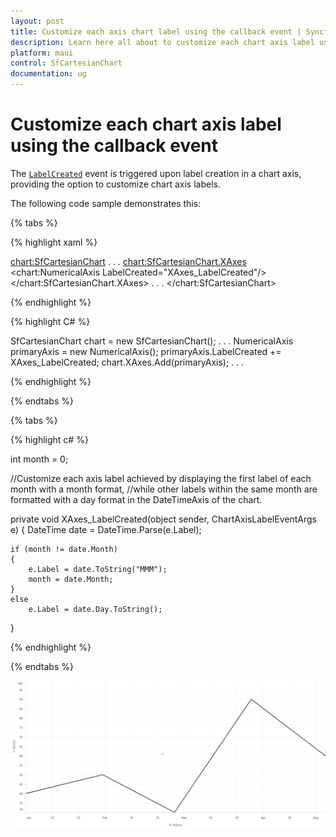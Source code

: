 ```yaml
---
layout: post
title: Customize each axis chart label using the callback event | Syncfusion
description: Learn here all about to customize each chart axis label using the callback event in Syncfusion .NET MAUI Chart (SfCartesianChart) control.
platform: maui
control: SfCartesianChart
documentation: ug
---
```


# Customize each chart axis label using the callback event

The [`LabelCreated`](https://help.syncfusion.com/cr/maui/Syncfusion.Maui.Charts.ChartAxis.html#Syncfusion_Maui_Charts_ChartAxis_LabelCreated) event is triggered upon label creation in a chart axis, providing the option to customize chart axis labels.

The following code sample demonstrates this:

{% tabs %}

{% highlight xaml %}

<chart:SfCartesianChart>
    . . .
    <chart:SfCartesianChart.XAxes>
        <chart:NumericalAxis LabelCreated="XAxes_LabelCreated"/>
    </chart:SfCartesianChart.XAxes>
    . . .
</chart:SfCartesianChart>

{% endhighlight %}

{% highlight C# %}

SfCartesianChart chart = new SfCartesianChart();
. . .
NumericalAxis primaryAxis = new NumericalAxis();
primaryAxis.LabelCreated += XAxes_LabelCreated;
chart.XAxes.Add(primaryAxis);
. . .
    
{% endhighlight %}

{% endtabs %}

{% tabs %}

{% highlight c# %}

int month = 0;

//Customize each axis label achieved by displaying the first label of each month with a month format,
//while other labels within the same month are formatted with a day format in the DateTimeAxis of the chart.

private void XAxes_LabelCreated(object sender, ChartAxisLabelEventArgs e)
{
    DateTime date = DateTime.Parse(e.Label);

    if (month != date.Month)
    {
        e.Label = date.ToString("MMM");
        month = date.Month;
    }
    else
        e.Label = date.Day.ToString();
}
    
{% endhighlight  %}

{% endtabs %}

![Customize each chart axis label](How-to_images/MAUI_Customize_each_chart_axis_label.png)